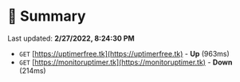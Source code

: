 # 📖 Summary
Last updated: **2/27/2022, 8:24:30 PM**

- `GET` [https://uptimerfree.tk](https://uptimerfree.tk) - **Up** (963ms)
- `GET` [https://monitoruptimer.tk](https://monitoruptimer.tk) - **Down** (214ms)
